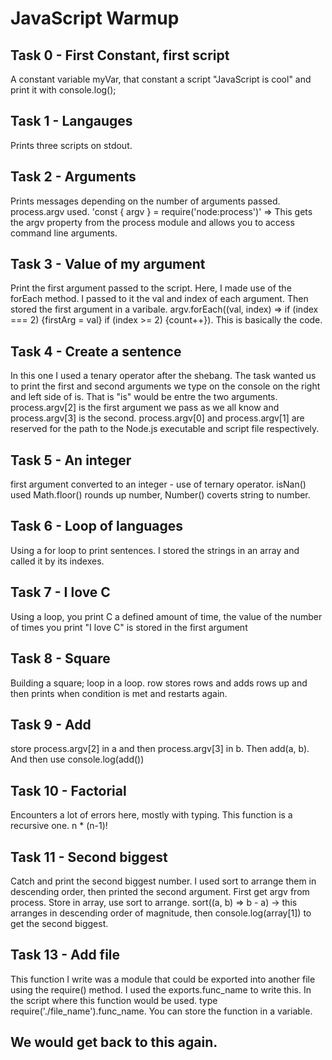 # JavaScript Warmup

## Task 0 - First Constant, first script
A constant variable myVar, that constant a script "JavaScript is cool" and print it with console.log();

## Task 1 - Langauges
Prints three scripts on stdout.

## Task 2 - Arguments
Prints messages depending on the number of arguments passed. process.argv used.
'const { argv } = require('node:process')' => This gets the argv property from the process module and allows you to access
command line arguments.

## Task 3 - Value of my argument
Print the first argument passed to the script. Here, I made use of the forEach method. I passed to it the val and index
of each argument. Then stored the first argument in a varibale.
argv.forEach((val, index) => if (index === 2) {firstArg = val} if (index >= 2)  {count++}). This is basically the code.

## Task 4 - Create a sentence
In this one I used a tenary operator after the shebang. The task wanted us to print the first and second arguments we type 
on the console on the right and left side of is. That is "is" would be entre the two arguments. process.argv[2] is the first
argument we pass as we all know and process.argv[3] is the second. process.argv[0] and process.argv[1] are reserved for the path
to the Node.js executable and script file respectively.

## Task 5 - An integer
first argument converted to an integer - use of ternary operator. isNan() used Math.floor() rounds up number, Number()
coverts string to number.

## Task 6 - Loop of languages
Using a for loop to print sentences. I stored the strings in an array and called it by its indexes.

## Task 7 - I love C
Using a loop, you print C a defined amount of time, the value of the number of times you print "I love C" is stored in the first argument

## Task 8 - Square
Building a square; loop in a loop. row stores rows and adds rows up and then prints when condition is met and restarts again.

## Task 9 - Add
store process.argv[2] in a and then process.argv[3] in b. Then add(a, b). And then use console.log(add())

## Task 10 - Factorial
Encounters a lot of errors here, mostly with typing. This function is a recursive one. n * (n-1)!

## Task 11 - Second biggest
Catch and print the second biggest number. I used sort to arrange them in descending order, then printed the second argument.
First get argv from process. Store in array, use sort to arrange. sort((a, b) => b - a) -> this arranges in descending order of magnitude,
then console.log(array[1]) to get the second biggest.

## Task 13 - Add file
This function I write was a module that could be exported into another file using the require() method. I used the exports.func_name
to write this. In the script where this function would be used. type require('./file_name').func_name. You can store the function in a variable.

## We would get back to this again.
